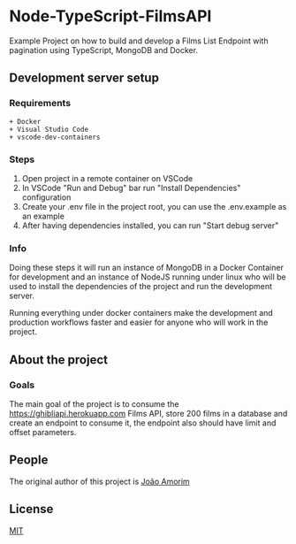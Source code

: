 # Node-TypeScript-FilmsAPI

Example Project on how to build and develop a Films List Endpoint with pagination using TypeScript, MongoDB and Docker.

## Development server setup

### Requirements

    + Docker
    + Visual Studio Code
    + vscode-dev-containers
    
### Steps

1. Open project in a remote container on VSCode
2. In VSCode "Run and Debug" bar run "Install Dependencies" configuration
3. Create your .env file in the project root, you can use the .env.example as an example
4. After having dependencies installed, you can run "Start debug server"
 
### Info

Doing these steps it will run an instance of MongoDB in a Docker Container for development and an instance of NodeJS running under linux who will be used to install the dependencies of the project and run the development server.

Running everything under docker containers make the development and production workflows faster and easier for anyone who will work in the project.

## About the project

### Goals

The main goal of the project is to consume the https://ghibliapi.herokuapp.com Films API, store 200 films in a database and create an endpoint to consume it, the endpoint also should have limit and offset parameters.

## People

The original author of this project is [João Amorim](https://github.com/jpamorimdev)

## License

[MIT](LICENSE)